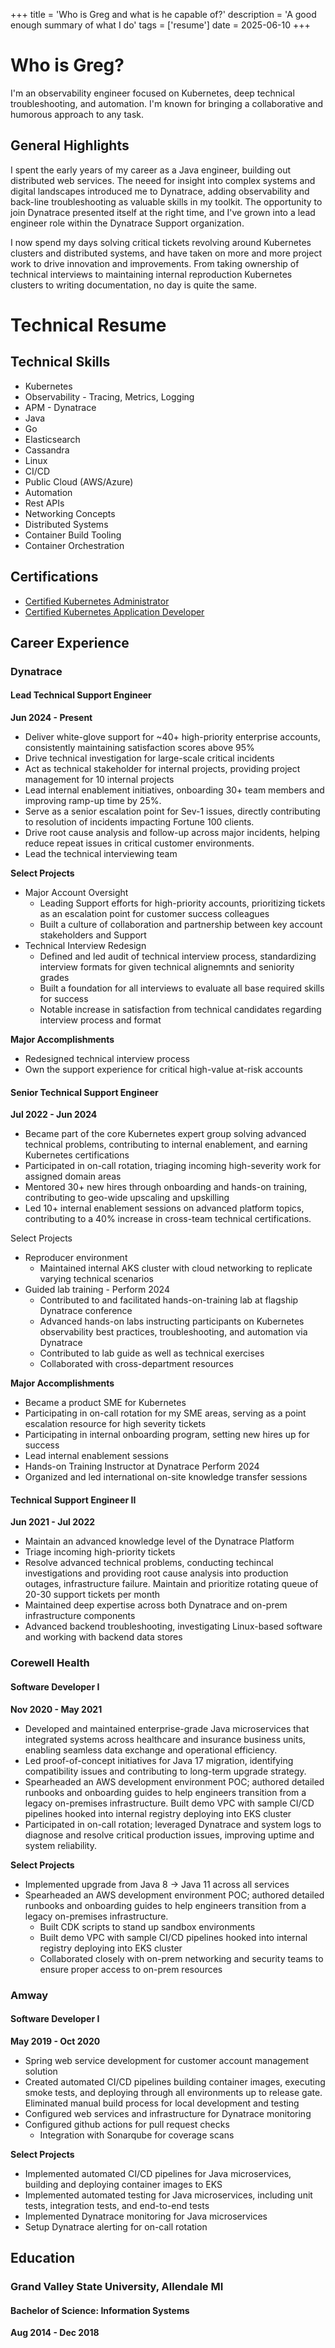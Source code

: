 +++
title = 'Who is Greg and what is he capable of?'
description = 'A good enough summary of what I do'
tags = ['resume']
date = 2025-06-10
+++

# Who is Greg?

I'm an observability engineer focused on Kubernetes, deep technical troubleshooting, and automation. I'm known for bringing a collaborative and humorous approach to any task.

## General Highlights

I spent the early years of my career as a Java engineer, building out distributed web services. The neeed for insight into complex systems and digital landscapes introduced me to Dynatrace, adding observability and back-line troubleshooting as valuable skills in my toolkit. The opportunity to join Dynatrace presented itself at the right time, and I've grown into a lead engineer role within the Dynatrace Support organization.

I now spend my days solving critical tickets revolving around Kubernetes clusters and distributed systems, and have taken on more and more project work to drive innovation and improvements. From taking ownership of technical interviews to maintaining internal reproduction Kubernetes clusters to writing documentation, no day is quite the same.

# Technical Resume

## Technical Skills

- Kubernetes
- Observability - Tracing, Metrics, Logging
- APM - Dynatrace
- Java
- Go
- Elasticsearch
- Cassandra
- Linux
- CI/CD
- Public Cloud (AWS/Azure)
- Automation
- Rest APIs
- Networking Concepts
- Distributed Systems
- Container Build Tooling
- Container Orchestration

## Certifications

- [Certified Kubernetes Administrator](https://www.credly.com/earner/earned/badge/d6e3f76b-8ca9-4229-9be6-92e5a0d54bab)
- [Certified Kubernetes Application Developer](https://www.credly.com/earner/earned/badge/8051c82a-a5da-4c05-9e99-b6a44dca22d7)

## Career Experience

### Dynatrace

#### Lead Technical Support Engineer

**Jun 2024 - Present**

- Deliver white-glove support for ~40+ high-priority enterprise accounts, consistently maintaining satisfaction scores above 95%
- Drive technical investigation for large-scale critical incidents
- Act as technical stakeholder for internal projects, providing project management for 10 internal projects
- Lead internal enablement initiatives, onboarding 30+ team members and improving ramp-up time by 25%.
- Serve as a senior escalation point for Sev-1 issues, directly contributing to resolution of incidents impacting Fortune 100 clients.
- Drive root cause analysis and follow-up across major incidents, helping reduce repeat issues in critical customer environments.
- Lead the technical interviewing team


**Select Projects**
- Major Account Oversight
    - Leading Support efforts for high-priority accounts, prioritizing tickets as an escalation point for customer success colleagues
    - Built a culture of collaboration and partnership between key account stakeholders and Support
- Technical Interview Redesign
    - Defined and led audit of technical interview process, standardizing interview formats for given technical alignemnts and seniority grades
    - Built a foundation for all interviews to evaluate all base required skills for success
    - Notable increase in satisfaction from technical candidates regarding interview process and format

**Major Accomplishments**
- Redesigned technical interview process
- Own the support experience for critical high-value at-risk accounts

#### Senior Technical Support Engineer

**Jul 2022 - Jun 2024**

- Became part of the core Kubernetes expert group solving advanced technical problems, contributing to internal enablement, and earning Kubernetes certifications
- Participated in on-call rotation, triaging incoming high-severity work for assigned domain areas
- Mentored 30+ new hires through onboarding and hands-on training, contributing to geo-wide upscaling and upskilling
- Led 10+ internal enablement sessions on advanced platform topics, contributing to a 40% increase in cross-team technical certifications.

Select Projects
- Reproducer environment
    - Maintained internal AKS cluster with cloud networking to replicate varying technical scenarios
- Guided lab training - Perform 2024
    - Contributed to and facilitated hands-on-training lab at flagship Dynatrace conference
    - Advanced hands-on labs instructing participants on Kubernetes observability best practices, troubleshooting, and automation via Dynatrace
    - Contributed to lab guide as well as technical exercises
    - Collaborated with cross-department resources

**Major Accomplishments**
- Became a product SME for Kubernetes
- Participating in on-call rotation for my SME areas, serving as a point escalation resource for high severity tickets
- Participating in internal onboarding program, setting new hires up for success
- Lead internal enablement sessions
- Hands-on Training Instructor at Dynatrace Perform 2024
- Organized and led international on-site knowledge transfer sessions

#### Technical Support Engineer II

**Jun 2021 - Jul 2022**

- Maintain an advanced knowledge level of the Dynatrace Platform
- Triage incoming high-priority tickets
- Resolve advanced technical problems, conducting techincal investigations and providing root cause analysis into production outages, infrastructure failure. Maintain and prioritize rotating queue of 20-30 support tickets per month
- Maintained deep expertise across both Dynatrace and on-prem infrastructure components
- Advanced backend troubleshooting, investigating Linux-based software and working with backend data stores

### Corewell Health

#### Software Developer I

**Nov 2020 - May 2021**

- Developed and maintained enterprise-grade Java microservices that integrated systems across healthcare and insurance business units, enabling seamless data exchange and operational efficiency.
- Led proof-of-concept initiatives for Java 17 migration, identifying compatibility issues and contributing to long-term upgrade strategy.
- Spearheaded an AWS development environment POC; authored detailed runbooks and onboarding guides to help engineers transition from a legacy on-premises infrastructure. Built demo VPC with sample CI/CD pipelines hooked into internal registry deploying into EKS cluster
- Participated in on-call rotation; leveraged Dynatrace and system logs to diagnose and resolve critical production issues, improving uptime and system reliability.

**Select Projects**
- Implemented upgrade from Java 8 -> Java 11 across all services
- Spearheaded an AWS development environment POC; authored detailed runbooks and onboarding guides to help engineers transition from a legacy on-premises infrastructure.
    - Built CDK scripts to stand up sandbox environments
    - Built demo VPC with sample CI/CD pipelines hooked into internal registry deploying into EKS cluster
    - Collaborated closely with on-prem networking and security teams to ensure proper access to on-prem resources

### Amway

#### Software Developer I

**May 2019 - Oct 2020**

- Spring web service development for customer account management solution
- Created automated CI/CD pipelines building container images, executing smoke tests, and deploying through all environments up to release gate. Eliminated manual build process for local development and testing
- Configured web services and infrastructure for Dynatrace monitoring
- Configured github actions for pull request checks
    - Integration with Sonarqube for coverage scans

**Select Projects**
- Implemented automated CI/CD pipelines for Java microservices, building and deploying container images to EKS
- Implemented automated testing for Java microservices, including unit tests, integration tests, and end-to-end tests
- Implemented Dynatrace monitoring for Java microservices
- Setup Dynatrace alerting for on-call rotation

## Education

### Grand Valley State University, Allendale MI

#### Bachelor of Science: Information Systems

**Aug 2014 - Dec 2018**